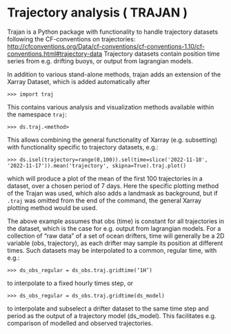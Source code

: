 # Trajectory analysis ( TRAJAN )

Trajan is a Python package with functionality to handle trajectory datasets following the CF-conventions on trajectories:
http://cfconventions.org/Data/cf-conventions/cf-conventions-1.10/cf-conventions.html#trajectory-data
Trajectory datasets contain position time series from e.g. drifting buoys, or output from lagrangian models.

In addition to various stand-alone methods, trajan adds an extension of the Xarray Dataset, which is added automatically after

`>>> import traj`

This contains various analysis and visualization methods available within the namespace `traj`:

`>>> ds.traj.<method>`

This allows combining the general functionality of Xarray (e.g. subsetting) with functionality specific to trajectory datasets, e.g.:

`>>> ds.isel(trajectory=range(0,100)).sel(time=slice('2022-11-10', '2022-11-17')).mean('trajectory', skipna=True).traj.plot()`

which will produce a plot of the mean of the first 100 trajectories in a dataset, over a chosen period of 7 days. Here the specific plotting method of the Trajan was used, which also adds a landmask as background, but if `.traj` was omitted from the end of the command, the general Xarray plotting method would be used.

The above example assumes that obs (time) is constant for all trajectories in the dataset, which is the case for e.g. output from lagrangian models.
For a collection of “raw data” of a set of ocean drifters, time will generally be a 2D variable (obs, trajectory), as each drifter may sample its position at different times. Such datasets may be interpolated to a common, regular time, with e.g.:

`>>> ds_obs_regular = ds_obs.traj.gridtime(‘1H’)`

to interpolate to a fixed hourly times step, or

`>>> ds_obs_regular = ds_obs.traj.gridtime(ds_model)`

to interpolate and subselect a drifter dataset to the same time step and period as the output of a trajectory model (ds_model). This facilitates e.g. comparison of modelled and observed trajectories.
